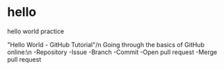 # hello
hello world practice

"Hello World - GitHub Tutorial"/n
Going through the basics of GitHub online:\n
-Repository
-Issue
-Branch
-Commit
-Open pull request
-Merge pull request
